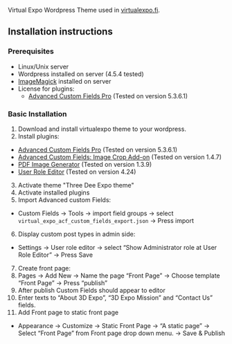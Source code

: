 Virtual Expo Wordpress Theme used in [virtualexpo.fi](http://www.virtualexpo.fi/).

## Installation instructions

### Prerequisites

* Linux/Unix server
* Wordpress installed on server (4.5.4 tested)
* [ImageMagick](https://www.imagemagick.org/script/index.php) installed on server
* License for plugins:
  * [Advanced Custom Fields Pro](https://www.advancedcustomfields.com/pro/) (Tested on version 5.3.6.1)

### Basic Installation

1. Download and install virtualexpo theme to your wordpress.
2. Install plugins:
  * [Advanced Custom Fields Pro](https://www.advancedcustomfields.com/pro/) (Tested on version 5.3.6.1)
  * [Advanced Custom Fields: Image Crop Add-on](https://wordpress.org/plugins/acf-image-crop-add-on/) (Tested on version 1.4.7)
  * [PDF Image Generator](https://wordpress.org/plugins/pdf-image-generator/) (Tested on version 1.3.9)
  * [User Role Editor](https://wordpress.org/plugins/user-role-editor/) (Tested on version 4.24)
3. Activate theme "Three Dee Expo theme"
4. Activate installed plugins
5. Import Advanced custom Fields:
  * Custom Fields -> Tools -> import field groups -> select `virtual_expo_acf_custom_fields_export.json` -> Press import
6. Display custom post types in admin side:
  * Settings -> User role editor -> select “Show Administrator role at User Role Editor” -> Press Save
7. Create front page:
  1. Pages -> Add New -> Name the page “Front Page” -> Choose template “Front Page” -> Press “publish”
  2. After publish Custom Fields should appear to editor
  3. Enter texts to “About 3D Expo”, “3D Expo Mission” and “Contact Us” fields.
8. Add Front page to static front page
  * Appearance -> Customize -> Static Front Page -> “A static page” -> Select “Front Page” from Front page drop down menu. -> Save & Publish
